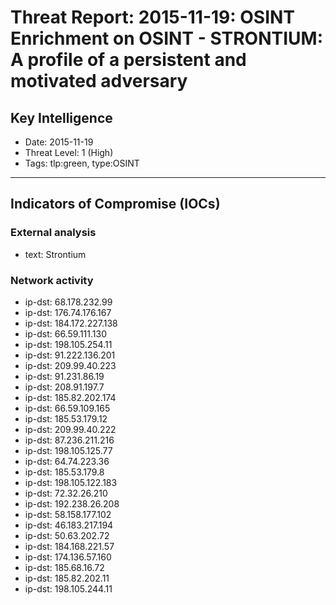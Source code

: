 # Threat Report: 2015-11-19: OSINT Enrichment on OSINT - STRONTIUM: A profile of a persistent and motivated adversary


## Key Intelligence
* Date: 2015-11-19
* Threat Level: 1 (High)
* Tags: tlp:green, type:OSINT

---

## Indicators of Compromise (IOCs)
### External analysis
* text: Strontium

### Network activity
* ip-dst: 68.178.232.99
* ip-dst: 176.74.176.167
* ip-dst: 184.172.227.138
* ip-dst: 66.59.111.130
* ip-dst: 198.105.254.11
* ip-dst: 91.222.136.201
* ip-dst: 209.99.40.223
* ip-dst: 91.231.86.19
* ip-dst: 208.91.197.7
* ip-dst: 185.82.202.174
* ip-dst: 66.59.109.165
* ip-dst: 185.53.179.12
* ip-dst: 209.99.40.222
* ip-dst: 87.236.211.216
* ip-dst: 198.105.125.77
* ip-dst: 64.74.223.36
* ip-dst: 185.53.179.8
* ip-dst: 198.105.122.183
* ip-dst: 72.32.26.210
* ip-dst: 192.238.26.208
* ip-dst: 58.158.177.102
* ip-dst: 46.183.217.194
* ip-dst: 50.63.202.72
* ip-dst: 184.168.221.57
* ip-dst: 174.136.57.160
* ip-dst: 185.68.16.72
* ip-dst: 185.82.202.11
* ip-dst: 198.105.244.11
